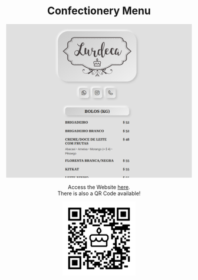 <h1 align="center">
  Confectionery Menu
  <br>
</h1>

<img src="./assets/usage.png" alt="usage">
<p align="center">Access the Website <a href="https://lurdecabolos.netlify.app/" target="_blank">here</a>.<br>There is also a QR Code available!</p>

<p align="center">
    <img src="./assets/lb-qrcode.png" alt="qrcode" width="200">
</p>